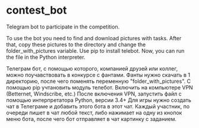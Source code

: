 # contest_bot
Telegram bot  to participate in the competition.

To use the bot you need to find and download pictures with tasks.
After that, copy these pictures to the directory and change the folder_with_pictures variable.
Use pip to install telebot.
Now, you can run the file in the Python interpreter.


Телеграм бот, с помощью которого, компанией друзей или коллег, можно поучавствовать в конкурсе с фантами.
Фанты нужно скачать в 1 директорию, после чего поменять переменную "folder_with_pictures".
С помощью pip учтановить модуль телебот.
Включить на компьютере VPN (Betternet, Windscribe, etc.)
После включения VPN, запустить файл с помощью интерпретатора Python, версии 3.4+
Для игры нужно создать чат в Телеграме и добавить этого бота в этот чат.
Каждый участник, по очереди пишет в чат любой текст, либо нажимает на одну из кнопок меню бота, после чего бот отправляет в чат картинку с заданием.
